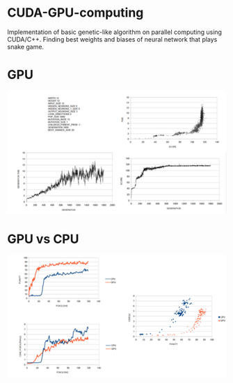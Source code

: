 # CUDA-GPU-computing
Implementation of basic genetic-like algorithm on parallel computing using CUDA/C++. Finding best weights and biases of neural network that plays snake game.

# GPU
![GPU](https://github.com/maciejfortuna/CUDA-GPU-computing/blob/master/GPU_Graph.png)
# GPU vs CPU
![GPU vs CPU](https://github.com/maciejfortuna/CUDA-GPU-computing/blob/master/GPU%20vs%20CPU.png)
